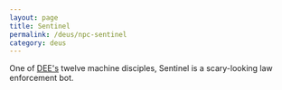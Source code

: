 ```yaml
---
layout: page
title: Sentinel
permalink: /deus/npc-sentinel
category: deus
---
```

One of [DEE's](char-public-griffin) twelve machine disciples, Sentinel is a scary-looking law enforcement bot.
